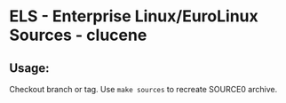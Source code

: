 # ELS - Enterprise Linux/EuroLinux Sources - clucene
 
## Usage:
  Checkout branch or tag. Use `make sources` to recreate  SOURCE0 archive.
